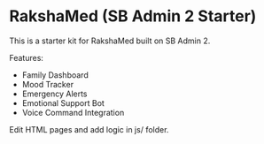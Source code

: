 # RakshaMed (SB Admin 2 Starter)
This is a starter kit for RakshaMed built on SB Admin 2.

Features:
- Family Dashboard
- Mood Tracker
- Emergency Alerts
- Emotional Support Bot
- Voice Command Integration

Edit HTML pages and add logic in js/ folder.
